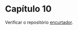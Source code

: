 # Capítulo 10

Verificar o repositório [encurtador].

[encurtador]: <https://github.com/danielfs/encurtador>
